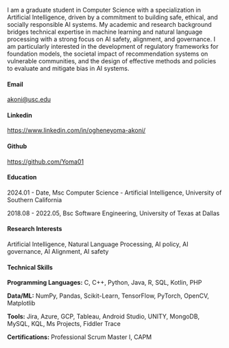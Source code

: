 I am a graduate student in Computer Science with a specialization in Artificial Intelligence, driven by a commitment to building safe, ethical, and socially responsible AI systems. My academic and research background bridges technical expertise in machine learning and natural language processing with a strong focus on AI safety, alignment, and governance. I am particularly interested in the development of regulatory frameworks for foundation models, the societal impact of recommendation systems on vulnerable communities, and the design of effective methods and policies to evaluate and mitigate bias in AI systems.

#### Email
akoni@usc.edu

#### Linkedin
https://www.linkedin.com/in/ogheneyoma-akoni/

#### Github
https://github.com/Yoma01

#### Education
2024.01 - Date, Msc Computer Science - Artificial Intelligence, University of Southern California

2018.08 - 2022.05, Bsc Software Engineering, University of Texas at Dallas

#### Research Interests
Artificial Intelligence, Natural Language Processing, AI policy, AI governance, AI Alignment, AI safety

#### Technical Skills
**Programming Languages:** C, C++, Python, Java, R, SQL, Kotlin, PHP  

**Data/ML:** NumPy, Pandas, Scikit-Learn, TensorFlow, PyTorch, OpenCV, Matplotlib

**Tools:** Jira, Azure, GCP, Tableau, Android Studio, UNITY, MongoDB, MySQL, KQL, Ms Projects, Fiddler Trace

**Certifications:** Professional Scrum Master I, CAPM
